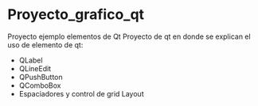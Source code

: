 # Proyecto_grafico_qt
Proyecto ejemplo elementos de Qt
Proyecto de qt en donde se explican el uso de elemento de qt:
* QLabel
* QLineEdit
* QPushButton
* QComboBox
* Espaciadores y control de grid Layout
